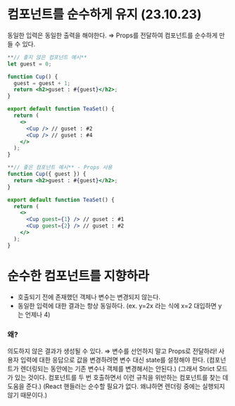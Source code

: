 # 컴포넌트를 순수하게 유지 (23.10.23)

동일한 입력은 동일한 출력을 해야한다.
⇒ Props를 전달하여 컴포넌트를 순수하게 만들 수 있다.

```jsx
**// 좋지 않은 컴포넌트 예시**
let guest = 0;

function Cup() {
  guest = guest + 1;
  return <h2>guset : #{guest}</h2>;
}

export default function TeaSet() {
  return (
    <>
      <Cup /> // guset : #2
      <Cup /> // guset : #4
    </>
  );
}
```

```jsx
**// 좋은 컴포넌트 예시** - Props 사용
function Cup({ guest }) {
  return <h2>guest : #{guest}</h2>;
}

export default function TeaSet() {
  return (
    <>
      <Cup guest={1} /> // guset : #1
      <Cup guest={2} /> // guset : #2
    </>
  );
}
```

# 순수한 컴포넌트를 지향하라

- 호출되기 전에 존재했던 객체나 변수는 변경되지 않는다.
- 동일한 입력에 대한 결과는 항상 동일하다. (ex. y=2x 라는 식에 x=2 대입하면 y 는 언제나 4)

### 왜?

의도하지 않은 결과가 생성될 수 있다. ⇒ 변수를 선언하지 말고 Props로 전달하라!
사용자 입력에 대한 응답으로 값을 변경하려면 변수 대신 state를 설정해야 한다.
(컴포넌트가 렌더링되는 동안에는 기존 변수나 객체를 변경해서는 안된다.)
(그래서 Strict 모드가 있는 것이다. 컴포넌트를 두 번 호출하면서 이런 규칙을 위반하는 컴포넌트를 찾는 데 도움을 준다.)
(React 핸들러는 순수할 필요가 없다. 왜냐하면 렌더링 중에는 실행되지 않기 때문이다.)